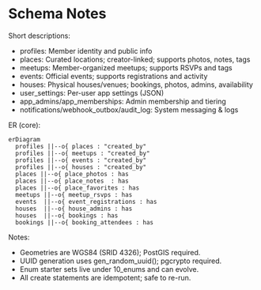 # Schema Notes

Short descriptions:
- profiles: Member identity and public info
- places: Curated locations; creator-linked; supports photos, notes, tags
- meetups: Member-organized meetups; supports RSVPs and tags
- events: Official events; supports registrations and activity
- houses: Physical houses/venues; bookings, photos, admins, availability
- user_settings: Per-user app settings (JSON)
- app_admins/app_memberships: Admin membership and tiering
- notifications/webhook_outbox/audit_log: System messaging & logs

ER (core):
```mermaid
erDiagram
  profiles ||--o{ places : "created_by"
  profiles ||--o{ meetups : "created_by"
  profiles ||--o{ events : "created_by"
  profiles ||--o{ houses : "created_by"
  places ||--o{ place_photos : has
  places ||--o{ place_notes  : has
  places ||--o{ place_favorites : has
  meetups ||--o{ meetup_rsvps : has
  events  ||--o{ event_registrations : has
  houses  ||--o{ house_admins : has
  houses  ||--o{ bookings : has
  bookings ||--o{ booking_attendees : has
```

Notes:
- Geometries are WGS84 (SRID 4326); PostGIS required.
- UUID generation uses gen_random_uuid(); pgcrypto required.
- Enum starter sets live under 10_enums and can evolve.
- All create statements are idempotent; safe to re-run.


